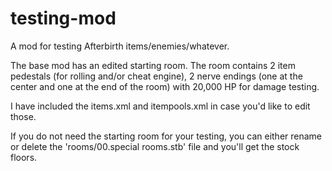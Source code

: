 # testing-mod
A mod for testing Afterbirth items/enemies/whatever. 

The base mod has an edited starting room. The room contains 2 item pedestals (for rolling and/or cheat engine), 2 nerve endings (one at the center and one at the end of the room) with 20,000 HP for damage testing.

I have included the items.xml and itempools.xml in case you'd like to edit those. 

If you do not need the starting room for your testing, you can either rename or delete the 'rooms/00.special rooms.stb' file and you'll get the stock floors.
